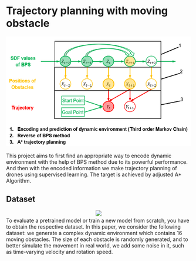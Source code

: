 # Trajectory planning with moving obstacle

<div style="text-align: center">
<img src="media/379565c6cb93534ab773dba81eb443f.png" width="600"/>
</div>

This project aims to first find an appropriate way to encode dynamic environment with the help of BPS method due to its powerful performance. And then with the encoded information
we make trajectory planning of drones using supervised learning. The target is achieved by adjusted A* Algorithm.

## Dataset
<div style="text-align: center">
<img src="media/demo_syn_room.gif" width="600"/>
</div>
To evaluate a pretrained model or train a new model from scratch, you have to obtain the respective dataset.
In this paper, we consider the following dataset:
we generate a complex dynamic environment which contains 16 moving obstacles. The size of each obstacle is randomly generated, and to better simulate the movement in real world, we add some noise in it, such as time-varying velocity and rotation speed.




